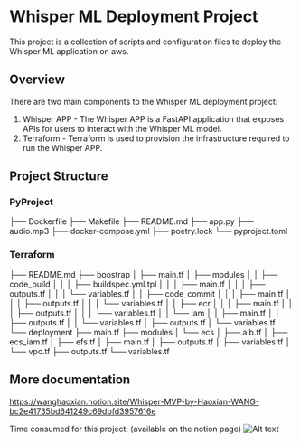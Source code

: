 # Whisper ML Deployment Project 

This project is a collection of scripts and configuration files to deploy the Whisper ML application on aws. 

## Overview
There are two main components to the Whisper ML deployment project:
1. Whisper APP - The Whisper APP is a FastAPI application that exposes APIs for users to interact with the Whisper ML model. 
2. Terraform - Terraform is used to provision the infrastructure required to run the Whisper APP.

## Project Structure

### PyProject
├── Dockerfile
├── Makefile
├── README.md
├── app.py
├── audio.mp3
├── docker-compose.yml
├── poetry.lock
└── pyproject.toml

### Terraform
├── README.md
├── boostrap
│   ├── main.tf
│   ├── modules
│   │   ├── code_build
│   │   │   ├── buildspec.yml.tpl
│   │   │   ├── main.tf
│   │   │   ├── outputs.tf
│   │   │   └── variables.tf
│   │   ├── code_commit
│   │   │   ├── main.tf
│   │   │   ├── outputs.tf
│   │   │   └── variables.tf
│   │   ├── ecr
│   │   │   ├── main.tf
│   │   │   ├── outputs.tf
│   │   │   └── variables.tf
│   │   └── iam
│   │       ├── main.tf
│   │       ├── outputs.tf
│   │       └── variables.tf
│   ├── outputs.tf
│   └── variables.tf
└── deployment
    ├── main.tf
    ├── modules
    │   └── ecs
    │       ├── alb.tf
    │       ├── ecs_iam.tf
    │       ├── efs.tf
    │       ├── main.tf
    │       ├── outputs.tf
    │       ├── variables.tf
    │       └── vpc.tf
    ├── outputs.tf
    └── variables.tf

## More documentation 
https://wanghaoxian.notion.site/Whisper-MVP-by-Haoxian-WANG-bc2e41735bd641249c69dbfd3957616e 

Time consumed for this project: (available on the notion page)
![Alt text](<screenshoots/Screenshot 2024-01-21 at 00.29.41.png>)

